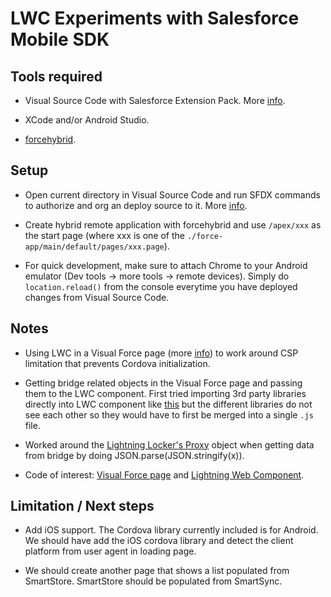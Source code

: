 # LWC Experiments with Salesforce Mobile SDK

## Tools required

- Visual Source Code with Salesforce Extension Pack. More [info](https://trailhead.salesforce.com/en/content/learn/projects/quick-start-lightning-web-components/set-up-visual-studio-code).

- XCode and/or Android Studio.

- [forcehybrid](https://www.npmjs.com/package/forcehybrid).

## Setup

- Open current directory in Visual Source Code and run SFDX commands to authorize and org an deploy source to it. More [info](https://trailhead.salesforce.com/content/learn/projects/quick-start-lightning-web-components/create-a-hello-world-lightning-web-component).

- Create hybrid remote application with forcehybrid and use `/apex/xxx` as the start page (where xxx is one of the `./force-app/main/default/pages/xxx.page`).

- For quick development, make sure to attach Chrome to your Android emulator (Dev tools -> more tools -> remote devices). Simply do `location.reload()` from the console everytime you have deployed changes from Visual Source Code.

## Notes

- Using LWC in a Visual Force page (more [info](https://www.paul-force.com/2019/04/24/use-lightning-web-components-in-visualforce-pages/)) to work around CSP limitation that prevents Cordova initialization.

- Getting bridge related objects in the Visual Force page and passing them to the LWC component. First tried importing 3rd party libraries directly into LWC component like [this](https://developer.salesforce.com/docs/component-library/documentation/lwc/lwc.create_third_party_library) but the different libraries do not see each other so they would have to first be merged into a single `.js` file.

- Worked around the [Lightning Locker's Proxy](https://developer.salesforce.com/docs/atlas.en-us.lightning.meta/lightning/security_proxy.htm) object when getting data from bridge by doing JSON.parse(JSON.stringify(x)).

- Code of interest: [Visual Force page](https://github.com/wmathurin/lwc-experiments/blob/dev/force-app/main/default/pages/ContactList.page) and [Lightning Web Component](https://github.com/wmathurin/lwc-experiments/blob/dev/force-app/main/default/lwc/contactList/contactList.js).

## Limitation / Next steps

- Add iOS support.
The Cordova library currently included is for Android.
We should have add the iOS cordova library and detect the client platform from user agent in loading page.

- We should create another page that shows a list populated from SmartStore. SmartStore should be populated from SmartSync.
